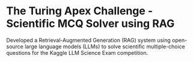 # The Turing Apex Challenge - Scientific MCQ Solver using RAG

Developed a Retrieval-Augmented Generation (RAG) system using open-source large language models (LLMs) to solve scientific multiple-choice questions for the Kaggle LLM Science Exam competition.
